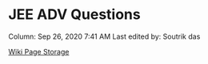 # JEE ADV Questions

Column: Sep 26, 2020 7:41 AM
Last edited by: Soutrik das

[Wiki Page Storage](JEE%20ADV%20Questions%20a7360620a6d5408cb081d5a9a413648e/Wiki%20Page%20Storage%208c5bbe7839de4e608d54d87e9dfae5e0.csv)